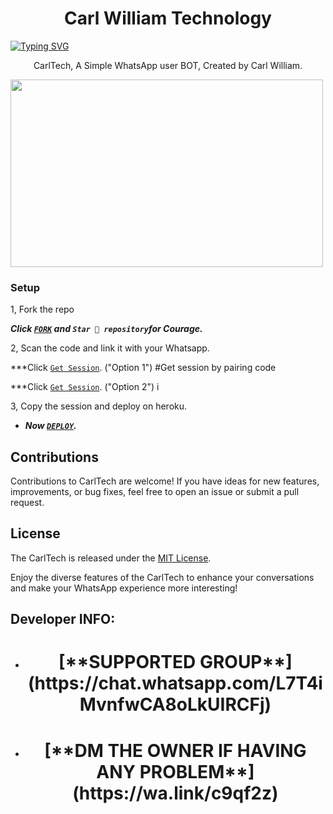  <h1 align="center"> Carl William Technology</h1> 
 
[![Typing SVG](https://readme-typing-svg.herokuapp.com?font=Rockstar-ExtraBold&color=blue&lines=𝗔𝗠+CARL+MD+𝗖𝗥𝗘𝗔𝗧𝗘𝗗+𝗕𝗬+WILLIAM)](https://git.io/typing-svg)
<p align="center"> CarlTech, A Simple WhatsApp user BOT, Created by Carl William.
</p>



<img src="https://telegra.ph/file/164dd0daed27a5330f912.jpg" width="500" height="300"/>



### Setup

1, Fork the repo

   ***Click [`FORK`](https://github.com/Carl165/CarlTech/fork) and `Star 🌟 repository`for Courage.***
  


2, Scan the code and link it with your Whatsapp.


  ***Click [`Get Session`](https://ibrahim-tech-1-4a7321f212d3.herokuapp.com/). ("Option 1")
  #Get session by pairing code
  
  ***Click [`Get Session`](https://ibrahim-tech-qr-1-2-1.onrender.com/). ("Option 2")
i

   
3, Copy the session and deploy on heroku.  

   
 - ***Now [`DEPLOY`](https://dashboard.heroku.com/new?template=https://github.com/Carl165/CarlTech/edit/tree/main?tab=readme-ov-file).***


## Contributions

Contributions to CarlTech are welcome! If you have ideas for new features, improvements, or bug fixes, feel free to open an issue or submit a pull request.

## License

The CarlTech is released under the [MIT License](https://opensource.org/licenses/MIT).

Enjoy the diverse features of the CarlTech  to enhance your conversations and make your WhatsApp experience more interesting!

## Developer INFO:

- <h1 align="center"> [**SUPPORTED GROUP**](https://chat.whatsapp.com/L7T4iMvnfwCA8oLkUIRCFj)
- <h1 align="center"> [**DM THE OWNER IF HAVING ANY PROBLEM**](https://wa.link/c9qf2z)

